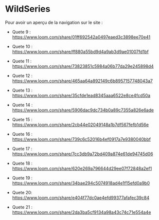 # WildSeries

Pour avoir un aperçu de la navigation sur le site :

- Quete 9 :
https://www.loom.com/share/01ff692542a0497eaed3c3898ee70e41

- Quete 10 :
https://www.loom.com/share/ff880a55bd9d4a9ab3d9ae01007fd1bf

- Quete 11 : 
https://www.loom.com/share/73823851c5984a06b77da29e245898d4

- Quete 12 :
https://www.loom.com/share/465aa64a892149c6b8957157748043a7

- Quete 13 :
https://www.loom.com/share/35cfde1ead8345aaa6522e8ce4fcd50a

- Quete 14 :
https://www.loom.com/share/5906dac9dc734b0a89c7355a826e6ade

- Quete 15 :
https://www.loom.com/share/2cb44e02049148a1b7df567fefb1d56e

- Quete 16 : 
https://www.loom.com/share/739c6c52016b4ef0917a7e9380040bbf

- Quete 17 :
https://www.loom.com/share/7cc3db9a72bd409a874e61de94745d06

- Quete 18 :
https://www.loom.com/share/620e269a796644d29ee07f72848a2ef1

- Quete 19 :
https://www.loom.com/share/34bae294c5074918ad4e1f15efd0a9b0

- Quete 20: 
https://www.loom.com/share/e404f77dc0ae4efd99377afafec39c84

- Quete 21 :
https://www.loom.com/share/2da3ba5cf9134a98a43c74c71e554a4e
